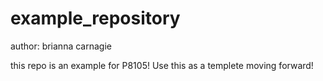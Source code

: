 # example_repository

author: brianna carnagie

this repo is an example for P8105! Use this as a templete moving forward!